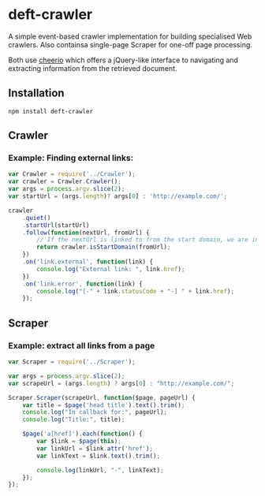deft-crawler
============

A simple event-based crawler implementation for building specialised Web crawlers. Also containsa single-page Scraper for one-off page processing.

Both use [cheerio](https://github.com/cheeriojs/cheerio) which offers a jQuery-like interface to navigating and extracting information from the retrieved document.


Installation
------------

    npm install deft-crawler


Crawler
-------


### Example: Finding external links:

```javascript
var Crawler = require('../Crawler');
var crawler = Crawler.Crawler();
var args = process.argv.slice(2);
var startUrl = (args.length)? args[0] : 'http://example.com/';

crawler
    .quiet()
    .startUrl(startUrl)
    .follow(function(nextUrl, fromUrl) {
        // If the nextUrl is linked to from the start domain, we are interested.
        return crawler.isStartDomain(fromUrl);
    })
    .on('link.external', function(link) {
        console.log("External link: ", link.href);
    })
    .on('link.error', function(link) {
        console.log("[-" + link.statusCode + "-] " + link.href);
    });
```

Scraper
-------

### Example: extract all links from a page

```javascript
var Scraper = require('../Scraper');

var args = process.argv.slice(2);
var scrapeUrl = (args.length) ? args[0] : "http://example.com/";

Scraper.Scraper(scrapeUrl, function($page, pageUrl) {
    var title = $page('head title').text().trim();
    console.log("In callback for:", pageUrl);
    console.log("Title:", title);

    $page('a[href]').each(function() {
        var $link = $page(this);
        var linkUrl = $link.attr('href');
        var linkText = $link.text().trim();

        console.log(linkUrl, "-", linkText);
    });    
});
```



